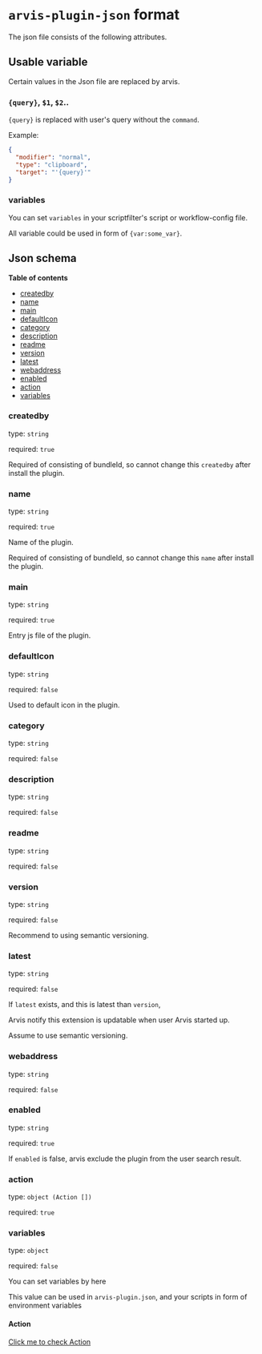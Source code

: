 # `arvis-plugin-json` format

The json file consists of the following attributes.

## Usable variable

Certain values in the Json file are replaced by arvis.

### `{query}`, `$1`, `$2`..

`{query}` is replaced with user's query without the `command`.

Example:
```json
{
  "modifier": "normal",
  "type": "clipboard",
  "target": "'{query}'"
}
```

### variables

You can set `variables` in your scriptfilter's script or workflow-config file.

All variable could be used in form of `{var:some_var}`.

## Json schema

**Table of contents**

- [createdby](#createdby)
- [name](#name)
- [main](#main)
- [defaultIcon](#defaultIcon)
- [category](#category)
- [description](#description)
- [readme](#readme)
- [version](#version)
- [latest](#latest)
- [webaddress](#webaddress)
- [enabled](#enabled)
- [action](#action)
- [variables](#variables)

### createdby

type: `string`

required: `true`

Required of consisting of bundleId, so cannot change this `createdby` after install the plugin.

### name

type: `string`

required: `true`

Name of the plugin.

Required of consisting of bundleId, so cannot change this `name` after install the plugin.

### main

type: `string`

required: `true`

Entry js file of the plugin.

### defaultIcon

type: `string`

required: `false`

Used to default icon in the plugin.

### category

type: `string`

required: `false`

### description

type: `string`

required: `false`

### readme

type: `string`

required: `false`

### version

type: `string`

required: `false`

Recommend to using semantic versioning.

### latest

type: `string`

required: `false`

If `latest` exists, and this is latest than `version`, 

Arvis notify this extension is updatable when user Arvis started up.

Assume to use semantic versioning.

### webaddress

type: `string`

required: `false`

### enabled

type: `string`

required: `true`

If `enabled` is false, arvis exclude the plugin from the user search result.

### action

type: `object (Action [])`

required: `true`

### variables

type: `object`

required: `false`

You can set variables by here

This value can be used in `arvis-plugin.json`, and your scripts in form of environment variables

#### Action

[Click me to check Action](./action-description.md)
